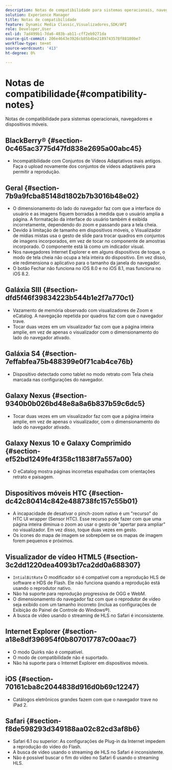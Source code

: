 ```yaml
---
description: Notas de compatibilidade para sistemas operacionais, navegadores e dispositivos móveis.
solution: Experience Manager
title: Notas de compatibilidade
feature: Dynamic Media Classic,Visualizadores,SDK/API
role: Developer,User
exl-id: 7ad499b1-7da6-483b-ab11-cff2eb9271da
source-git-commit: 206e4643e3926cb85b4be2189743578f88180be7
workflow-type: tm+mt
source-wordcount: '413'
ht-degree: 0%

---
```


# Notas de compatibilidade{#compatibility-notes}

<!-- Updated April 06, 2021 from https://wiki.corp.adobe.com/pages/viewpage.action?spaceKey=scene7qa&title=s7Viewers%2C+S7SDK%2C+S7OnDemand+Release+Notes - Contact is Sasha -->

Notas de compatibilidade para sistemas operacionais, navegadores e dispositivos móveis.

## BlackBerry® {#section-0c465ac3775d47fd838e2695a00abc45}

* Incompatibilidade com Conjuntos de Vídeos Adaptativos mais antigos. Faça o upload novamente dos conjuntos de vídeos adaptáveis para permitir a reprodução.

## Geral {#section-7b9a9fcba85148d1802b7b3016b48e02}

* O dimensionamento do lado do navegador faz com que a interface do usuário e as imagens fiquem borradas à medida que o usuário amplia a página. A formatação da interface do usuário também é exibida incorretamente, dependendo do zoom e passando para a tela cheia.
* Devido à limitação de tamanho em dispositivos móveis, o Visualizador de mídias mistas usa o gesto de slide para trocar quadros em conjuntos de imagens incorporados, em vez de tocar no componente de amostras incorporado. O componente está lá como um indicador visual.
* Nos navegadores Internet Explorer e em alguns dispositivos de toque, o modo de tela cheia não ocupa a tela inteira do dispositivo. Em vez disso, ele redimensiona o aplicativo para o tamanho da janela do navegador.
* O botão Fechar não funciona no iOS 8.0 e no iOS 8.1, mas funciona no iOS 8.2.

## Galáxia SIII {#section-dfd5f46f39834223b544b1e2f7a770c1}

* Vazamento de memória observado com visualizadores de Zoom e eCatalog. A navegação repetida por quadros faz com que o navegador trave.
* Tocar duas vezes em um visualizador faz com que a página inteira amplie, em vez de apenas o visualizador com o dimensionamento do lado do navegador ativado.

## Galáxia S4 {#section-7effabfea75b488399e0f71cab4ce76b}

* Dispositivo detectado como tablet no modo retrato com Tela cheia marcada nas configurações do navegador.

## Galaxy Nexus {#section-9340b0b026bd48e8a8a6b837b59c6dc5}

* Tocar duas vezes em um visualizador faz com que a página inteira amplie, em vez de apenas o visualizador, com o dimensionamento do lado do navegador ativado.

## Galaxy Nexus 10 e Galaxy Comprimido {#section-ef52bd1249fe4f358c11838f7a557a00}

* O eCatalog mostra páginas incorretas espalhadas com orientações retrato e paisagem.

## Dispositivos móveis HTC {#section-dc42c80414c842e488738fc157c55b01}

* A incapacidade de desativar o pinch-zoom nativo é um &quot;recurso&quot; do HTC UI wrapper (Sensor HTC). Esse recurso pode fazer com que uma página inteira diminua o zoom ao usar o gesto de &quot;apertar para ampliar&quot; no visualizador. Em vez disso, toque duas vezes em gesto.
* Os ícones do mapa de imagem se sobrepõem se os mapas de imagem forem pequenos e próximos.

## Visualizador de vídeo HTML5 {#section-3c2dd1220dea4093b17ca2dd0a688307}

* `IntialBitRate` O modificador só é compatível com a reprodução HLS de software e HDS de Flash. Ele não funciona quando a reprodução está usando o reprodutor nativo.
* Não há suporte para reprodução progressiva de OGG e WebM.
* O dimensionamento do navegador faz com que o reprodutor de vídeo seja exibido com um tamanho incorreto (inclua as configurações de Exibição do Painel de Controle do Windows®).
* A busca de vídeo usando o streaming de HLS no Safari é inconsistente.

## Internet Explorer {#section-a18e8df396954f0b807017787c00aac7}

* O modo Quirks não é compatível.
* O modo de compatibilidade não é suportado.
* Não há suporte para o Internet Explorer em dispositivos móveis.

## iOS {#section-70161cba8c2044838d916d0b69c12247}

* Catálogos eletrônicos grandes fazem com que o navegador trave no iPad 2.

## Safari {#section-f8de598293d349188aa02c82cd3af8b6}

* Safari 6.1 ou superior: As configurações de Plug-in da Internet impedem a reprodução do vídeo do Flash.
* A busca de vídeo usando o streaming de HLS no Safari é inconsistente.
* Não é possível buscar o fim do vídeo no Safari 6 usando o streaming HLS.
